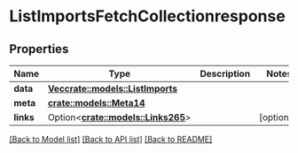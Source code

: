 # ListImportsFetchCollectionresponse

## Properties

Name | Type | Description | Notes
------------ | ------------- | ------------- | -------------
**data** | [**Vec<crate::models::ListImports>**](listImports.md) |  | 
**meta** | [**crate::models::Meta14**](meta14.md) |  | 
**links** | Option<[**crate::models::Links265**](links265.md)> |  | [optional]

[[Back to Model list]](../README.md#documentation-for-models) [[Back to API list]](../README.md#documentation-for-api-endpoints) [[Back to README]](../README.md)


